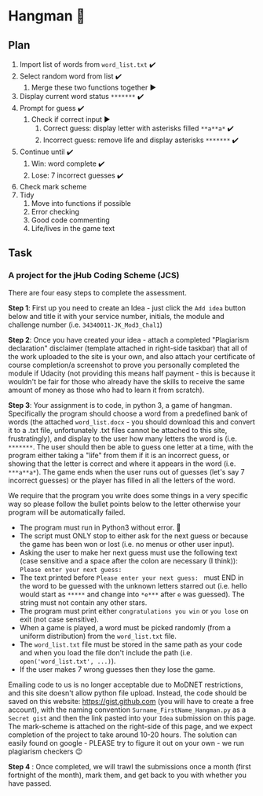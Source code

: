 # Hangman :snake:

## Plan


1. Import list of words from ``word_list.txt`` :heavy_check_mark:
1. Select random word from list :heavy_check_mark:
	1. Merge these two functions together :arrow_forward:
1. Display current word status ``*******`` :heavy_check_mark:
1. Prompt for guess :heavy_check_mark:
	1. Check if correct input :arrow_forward:
		1. Correct guess: display letter with asterisks filled ``**a**a*`` :heavy_check_mark:
		1. Incorrect guess: remove life and display asterisks ``*******`` :heavy_check_mark:
1. Continue until :heavy_check_mark:
	1. Win: word complete :heavy_check_mark:
	1. Lose: 7 incorrect guesses :heavy_check_mark:
1. Check mark scheme
1. Tidy
	1. Move into functions if possible
	1. Error checking
	1. Good code commenting
	1. Life/lives in the game text

## Task

### A project for the jHub Coding Scheme (JCS)

There are four easy steps to complete the assessment.

**Step 1**: First up you need to create an Idea - just click the ``Add idea`` button below and title it with your service number, initials, the module and challenge number (i.e. ``34340011-JK_Mod3_Chal1``)

**Step 2**: Once you have created your idea - attach a completed "Plagiarism declaration" disclaimer (template attached in right-side taskbar) that all of the work uploaded to the site is your own, and also attach your certificate of course completion/a screenshot to prove you personally completed the module if Udacity (not providing this means half payment - this is because it wouldn't be fair for those who already have the skills to receive the same amount of money as those who had to learn it from scratch).

**Step 3**: Your assignment is to code, in python 3, a game of hangman. Specifically the program should choose a word from a predefined bank of words (the attached ``word_list.docx`` - you should download this and convert it to a .txt file, unfortunately .txt files cannot be attached to this site, frustratingly), and display to the user how many letters the word is (i.e. ``*******``. The user should then be able to guess one letter at a time, with the program either taking a "life" from them if it is an incorrect guess, or showing that the letter is correct and where it appears in the word (i.e. ``***a**a*``). The game ends when the user runs out of guesses (let's say 7 incorrect guesses) or the player has filled in all the letters of the word.

We require that the program you write does some things in a very specific way so please follow the bullet points below to the letter otherwise your program will be automatically failed.

* The program must run in Python3 without error. :snake:
* The script must ONLY stop to either ask for the next guess or because the game has been won or lost (i.e. no menus or other user input).
* Asking the user to make her next guess must use the following text (case sensitive and a space after the colon are necessary (I think)): ``Please enter your next guess: ``
* The text printed before ``Please enter your next guess: `` must END in the word to be guessed with the unknown letters starred out (i.e. hello would start as ``*****`` and change into ``*e***`` after ``e`` was guessed). The string must not contain any other stars.
* The program must print either ``congratulations you win`` or ``you lose`` on exit (not case sensitive).
* When a game is played, a word must be picked randomly (from a uniform distribution) from the ``word_list.txt`` file.
* The ``word_list.txt`` file must be stored in the same path as your code and when you load the file don't include the path (i.e. ``open('word_list.txt', ...)``).
* If the user makes 7 wrong guesses then they lose the game.

Emailing code to us is no longer acceptable due to MoDNET restrictions, and this site doesn't allow python file upload. Instead, the code should be saved on this website: https://gist.github.com (you will have to create a free account), with the naming convention ``Surname_FirstName_Hangman.py`` as a ``Secret gist`` and then the link pasted into your ``Idea`` submission on this page. The mark-scheme is attached on the right-side of this page, and we expect completion of the project to take around 10-20 hours. The solution can easily found on google - PLEASE try to figure it out on your own - we run plagiarism checkers :wink:

**Step 4** : Once completed, we will trawl the submissions once a month (first fortnight of the month), mark them, and get back to you with whether you have passed.